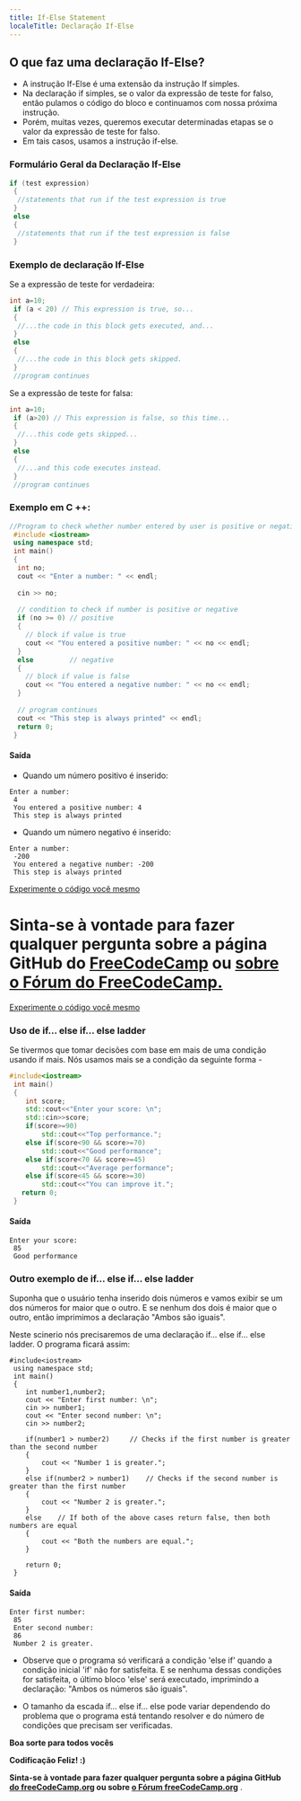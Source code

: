 ```yaml
---
title: If-Else Statement
localeTitle: Declaração If-Else
---
```

## O que faz uma declaração If-Else?

*   A instrução If-Else é uma extensão da instrução If simples.
*   Na declaração if simples, se o valor da expressão de teste for falso, então pulamos o código do bloco e continuamos com nossa próxima instrução.
*   Porém, muitas vezes, queremos executar determinadas etapas se o valor da expressão de teste for falso.
*   Em tais casos, usamos a instrução if-else.

### Formulário Geral da Declaração If-Else

```cpp
if (test expression) 
 { 
  //statements that run if the test expression is true 
 } 
 else 
 { 
  //statements that run if the test expression is false 
 } 
```

### Exemplo de declaração If-Else

Se a expressão de teste for verdadeira:

```cpp
int a=10; 
 if (a < 20) // This expression is true, so... 
 { 
  //...the code in this block gets executed, and... 
 } 
 else 
 { 
  //...the code in this block gets skipped. 
 } 
 //program continues 
```

Se a expressão de teste for falsa:

```cpp
int a=10; 
 if (a>20) // This expression is false, so this time... 
 { 
  //...this code gets skipped... 
 } 
 else 
 { 
  //...and this code executes instead. 
 } 
 //program continues 
```

### Exemplo em C ++:

```cpp
//Program to check whether number entered by user is positive or negative 
 #include <iostream> 
 using namespace std; 
 int main() 
 { 
  int no; 
  cout << "Enter a number: " << endl; 
 
  cin >> no; 
 
  // condition to check if number is positive or negative 
  if (no >= 0) // positive 
  { 
    // block if value is true 
    cout << "You entered a positive number: " << no << endl; 
  } 
  else         // negative 
  { 
    // block if value is false 
    cout << "You entered a negative number: " << no << endl; 
  } 
 
  // program continues 
  cout << "This step is always printed" << endl; 
  return 0; 
 } 
```

#### Saída

*   Quando um número positivo é inserido:
```
Enter a number: 
 4 
 You entered a positive number: 4 
 This step is always printed 
```

*   Quando um número negativo é inserido:
```
Enter a number: 
 -200 
 You entered a negative number: -200 
 This step is always printed 
```

[Experimente o código você mesmo](https://repl.it/MzBq)

# **Sinta-se à vontade para fazer qualquer pergunta sobre a página GitHub do [FreeCodeCamp](https://forum.freecodecamp.org/) ou [sobre o Fórum do FreeCodeCamp.](https://forum.freecodecamp.org/)**

[Experimente o código você mesmo](https://repl.it/MzBq)

### Uso de if… else if… else ladder

Se tivermos que tomar decisões com base em mais de uma condição usando if mais. Nós usamos mais se a condição da seguinte forma -

```cpp
#include<iostream> 
 int main() 
 { 
    int score; 
    std::cout<<"Enter your score: \n"; 
    std::cin>>score; 
    if(score>=90) 
        std::cout<<"Top performance."; 
    else if(score<90 && score>=70) 
        std::cout<<"Good performance"; 
    else if(score<70 && score>=45) 
        std::cout<<"Average performance"; 
    else if(score<45 && score>=30) 
        std::cout<<"You can improve it."; 
   return 0; 
 } 
```

#### Saída
```
Enter your score: 
 85 
 Good performance 
```

### Outro exemplo de if… else if… else ladder

Suponha que o usuário tenha inserido dois números e vamos exibir se um dos números for maior que o outro. E se nenhum dos dois é maior que o outro, então imprimimos a declaração "Ambos são iguais".

Neste scinerio nós precisaremos de uma declaração if… else if… else ladder. O programa ficará assim:
```
#include<iostream> 
 using namespace std; 
 int main() 
 { 
    int number1,number2; 
    cout << "Enter first number: \n"; 
    cin >> number1; 
    cout << "Enter second number: \n"; 
    cin >> number2; 
 
    if(number1 > number2)     // Checks if the first number is greater than the second number 
    { 
        cout << "Number 1 is greater."; 
    } 
    else if(number2 > number1)    // Checks if the second number is greater than the first number 
    { 
        cout << "Number 2 is greater."; 
    } 
    else    // If both of the above cases return false, then both numbers are equal 
    { 
        cout << "Both the numbers are equal."; 
    } 
 
    return 0; 
 } 
```

#### Saída
```
Enter first number: 
 85 
 Enter second number: 
 86 
 Number 2 is greater. 
```

*   Observe que o programa só verificará a condição 'else if' quando a condição inicial 'if' não for satisfeita. E se nenhuma dessas condições for satisfeita, o último bloco 'else' será executado, imprimindo a declaração: "Ambos os números são iguais".
    
*   O tamanho da escada if… else if… else pode variar dependendo do problema que o programa está tentando resolver e do número de condições que precisam ser verificadas.
    

**Boa sorte para todos vocês**

**Codificação Feliz! :)**

**Sinta-se à vontade para fazer qualquer pergunta sobre a página GitHub [do freeCodeCamp.org](https://forum.freecodecamp.org/) ou sobre [o Fórum freeCodeCamp.org](https://forum.freecodecamp.org/)** .
